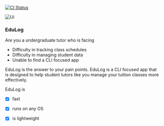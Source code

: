 [![CI Status](https://github.com/se-edu/addressbook-level3/workflows/Java%20CI/badge.svg)](https://github.com/se-edu/addressbook-level3/actions)

![Ui](docs/images/Ui.png)

### EduLog
Are you a undergraduate tutor who is facing
* Difficulty in tracking class schedules
* Difficulty in managing student data
* Unable to find a CLI focused app

EduLog is the answer to your pain points. EduLog is a CLI focused app that is designed to help student tutors like you manage your tuition classes more effectively.

EduLog is
- [x] fast
- [x] runs on any OS
- [x] is lightweight



